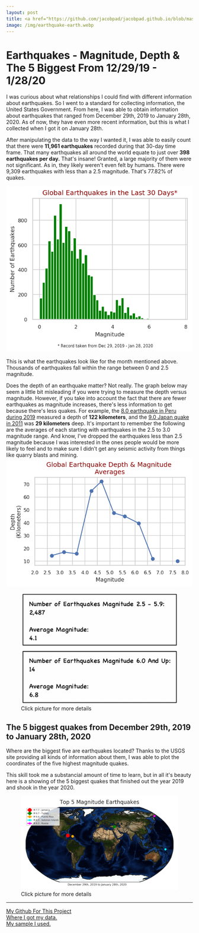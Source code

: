 ```yaml
---
layout: post
title: <a href="https://github.com/jacobpad/jacobpad.github.io/blob/master/data/U1_Build_Week_Jacob_Padgett.ipynb">Data Science Applied to Earthquakes</a>
image: /img/earthquake-earth.webp
---
```




# Earthquakes - Magnitude, Depth & The 5 Biggest From 12/29/19 - 1/28/20

I was curious about what relationships I could find with different information about earthquakes. 
So I went to a standard for collecting information, the United States Government. From here, I was 
able to obtain information about earthquakes that ranged from December 29th, 2019 to January 28th, 2020. 
As of now, they have even more recent information, but this is what I collected when I got it on January 28th.

 After manipulating the data to the way I wanted it, I was able to easily count that there were 
 <strong>11,961 earthquakes</strong> recorded during that 30-day time frame. That many earthquakes 
 all around the world equate to just over <strong>398 earthquakes per day.</strong> That's insane! 
 Granted, a large majority of them were not significant. As in, they likely weren't even felt by humans. 
 There were 9,309 earthquakes with less than a 2.5 magnitude. That's 77.82% of quakes.
 
 <img src="https://raw.githubusercontent.com/jacobpad/jacobpad.github.io/master/img/earthquakes_in_the_last_30_days.png" alt="Earthquakes in the last 30 days">
 
 This is what the earthquakes look like for the month mentioned above. Thousands of earthquakes fall within the range 
 between 0 and 2.5 magnitude.

 Does the depth of an earthquake matter? Not really. The graph below may seem a little bit misleading if 
 you were trying to measure the depth versus magnitude. However, if you take into account the fact that 
 there are fewer earthquakes as magnitude increases, there's less information to get because there's less quakes. 
 For example, the <a href="https://en.wikipedia.org/wiki/2019_Peru_earthquake">8.0 earthquake in Peru during 2019</a>
 measured a depth of <strong>122 kilometers</strong>, and the <a href="https://en.wikipedia.org/wiki/2011_T%C5%8Dhoku_earthquake_and_tsunami">
 9.0 Japan quake in 2011</a> was <strong>29 kilometers</strong> deep. It's important to remember the following are the averages of each
 starting with earthquakes in the 2.5 to 3.0 magnitude range. And know, I've dropped the earthquakes less than 2.5 magnitude because I was interested in the ones people would be more likely to feel and to make sure I didn’t get any seismic activity from things like quarry blasts and mining.
<img src="https://raw.githubusercontent.com/jacobpad/jacobpad.github.io/master/img/earthquake_depth_and_magnitude_averages.png"
 alt="earthquake_depth_and_magnitude_averages"/>

<figure>
 <a  href="https://raw.githubusercontent.com/jacobpad/jacobpad.github.io/master/img/Here%E2%80%99s%20the%20breakdown%20of%20earthquakes.png">
 <img src="https://raw.githubusercontent.com/jacobpad/jacobpad.github.io/master/img/Screen%20Shot%202020-02-06%20at%203.03.22%20PM.png"
 alt="breakdown of quakes" style="width:600px;height:300px;"/>
 </a>
 <figcaption>Click picture for more details</figcaption>
</figure>

## The 5 biggest quakes from December 29th, 2019 to January 28th, 2020

Where are the biggest five are earthquakes located? Thanks to the USGS site providing all kinds of 
information about them, I was able to plot the coordinates of the five highest magnitude quakes.

This skill took me a substancial amount of time to learn, but in all it's beauty here is a showing 
of the 5 biggest quakes that finished out the year 2019 and shook in the year 2020.

<figure>
 <a href="https://raw.githubusercontent.com/jacobpad/jacobpad.github.io/master/img/top_5_magnitude_earthquakes.png">
 <img src="https://raw.githubusercontent.com/jacobpad/jacobpad.github.io/master/img/top_5_magnitude_earthquakes.png" alt="top_5_magnitude_earthquakes">
 </a>
 <figcaption>Click picture for more details</figcaption>
</figure>

<hr>

<a href="https://github.com/jacobpad/jacobpad.github.io/blob/master/data/U1_Build_Week_Jacob_Padgett.ipynb">My Github For This Project</a><br>
<a href="http://earthquake.usgs.gov/earthquakes/feed/v1.0/csv.php">Where I got my data.</a>
<br>
<a href="https://raw.githubusercontent.com/jacobpad/jacobpad.github.io/master/data/all_month.csv">My sample I used.</a>
<br>
